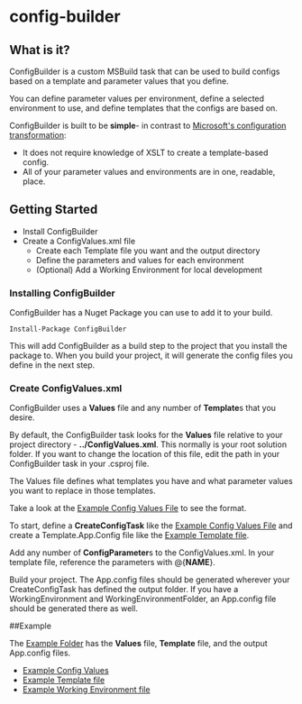 config-builder
==============

## What is it?

ConfigBuilder is a custom MSBuild task that can be used to build configs based on a template and parameter values that you define.

You can define parameter values per environment, define a selected environment to use, and define templates that the configs are based on.

ConfigBuilder is built to be **simple**- in contrast to [Microsoft's configuration transformation](http://msdn.microsoft.com/en-us/library/dd465326.aspx): 
* It does not require knowledge of XSLT to create a template-based config. 
* All of your parameter values and environments are in one, readable, place.

## Getting Started

* Install ConfigBuilder
* Create a ConfigValues.xml file
	* Create each Template file you want and the output directory
	* Define the parameters and values for each environment
	* (Optional) Add a Working Environment for local development

### Installing ConfigBuilder

ConfigBuilder has a Nuget Package you can use to add it to your build.

	Install-Package ConfigBuilder

This will add ConfigBuilder as a build step to the project that you install the package to.
When you build your project, it will generate the config files you define in the next step.

### Create ConfigValues.xml 

ConfigBuilder uses a **Values** file and any number of **Template**s that you desire.

By default, the ConfigBuilder task looks for the **Values** file relative to your project directory - **../ConfigValues.xml**. 
This normally is your root solution folder. If you want to change the location of this file, edit the path in your ConfigBuilder task in your .csproj file.

The Values file defines what templates you have and what parameter values you want to replace in those templates.

Take a look at the [Example Config Values File](/Example/ConfigValues.xml) to see the format.

To start, define a **CreateConfigTask** like the [Example Config Values File](/Example/ConfigValues.xml) and create a Template.App.Config file like the [Example Template file](/Example/Template.App.config).

Add any number of **ConfigParameter**s to the ConfigValues.xml. In your template file, reference the parameters with @{**NAME**}.

Build your project. The App.config files should be generated wherever your CreateConfigTask has defined the output folder. If you have a WorkingEnvironment and WorkingEnvironmentFolder, an App.config file should be generated there as well.


##Example

The [Example Folder](/Example/) has the **Values** file, **Template** file, and the output App.config files.

* [Example Config Values](/Example/ConfigValues.xml)
* [Example Template file](/Example/Template.App.config)
* [Example Working Environment file](/Example/App.config)
